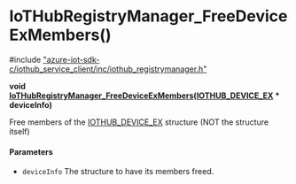 # IoTHubRegistryManager_FreeDeviceExMembers()

\#include ["azure-iot-sdk-c/iothub_service_client/inc/iothub_registrymanager.h"](../iot-c-ref-iothub-registrymanager-h.md)  

**void [IoTHubRegistryManager_FreeDeviceExMembers](#iothub__registrymanager_8h_1a86b46d3b1b6ab655d3c209a988a3ef98)([IOTHUB_DEVICE_EX](#struct_i_o_t_h_u_b___d_e_v_i_c_e___e_x) * deviceInfo)**

Free members of the [IOTHUB_DEVICE_EX](#struct_i_o_t_h_u_b___d_e_v_i_c_e___e_x) structure (NOT the structure itself)

#### Parameters
* `deviceInfo` The structure to have its members freed.

